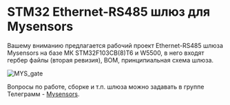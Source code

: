 # STM32 Ethernet-RS485 шлюз для Mysensors

Вашему вниманию предлагается рабочий проект Ethernet-RS485 шлюза Mysensors на базе МК STM32F103CB(8)T6 и W5500, в него входят гербер файлы (вторая ревизия), BOM, принципиальная схема шлюза.

![MYS_gate](https://user-images.githubusercontent.com/48506975/74336831-2515f400-4db0-11ea-9ecd-b43383d706dc.jpg)

Вопросы по работе, сборке и т.п. шлюза можно задавать в группе Телеграмм - [Mysensors](https://t.me/mysensors_rus "Русскоязычная группа Mysensors").